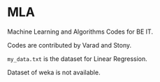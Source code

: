 # MLA
Machine Learning and Algorithms Codes for BE IT.


Codes are contributed by Varad and Stony.

`my_data.txt` is the dataset for Linear Regression.

Dataset of weka is not available.
